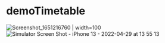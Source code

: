 # demoTimetable

![Screenshot_1651216760 | width=100 ](https://user-images.githubusercontent.com/16189483/165901974-b1adb50e-21c6-47da-9a2c-70bfb8a9ff06.png) 
![Simulator Screen Shot - iPhone 13 - 2022-04-29 at 13 55 13](https://user-images.githubusercontent.com/16189483/165901992-9108847c-1c33-4131-a7aa-5307873c5893.png)
